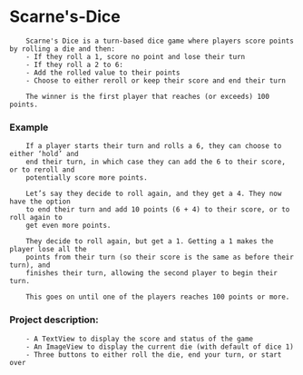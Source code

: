 # Scarne's-Dice


		Scarne's Dice is a turn-based dice game where players score points by rolling a die and then:
		- If they roll a 1, score no point and lose their turn
		- If they roll a 2 to 6:
		- Add the rolled value to their points
		- Choose to either reroll or keep their score and end their turn

		The winner is the first player that reaches (or exceeds) 100 points.



### Example


		If a player starts their turn and rolls a 6, they can choose to either ‘hold’ and
		end their turn, in which case they can add the 6 to their score, or to reroll and
		potentially score more points.

		Let’s say they decide to roll again, and they get a 4. They now have the option
		to end their turn and add 10 points (6 + 4) to their score, or to roll again to
		get even more points.

		They decide to roll again, but get a 1. Getting a 1 makes the player lose all the
		points from their turn (so their score is the same as before their turn), and
		finishes their turn, allowing the second player to begin their turn.

		This goes on until one of the players reaches 100 points or more.

### Project description:

		- A TextView to display the score and status of the game
		- An ImageView to display the current die (with default of dice 1)
		- Three buttons to either roll the die, end your turn, or start over
